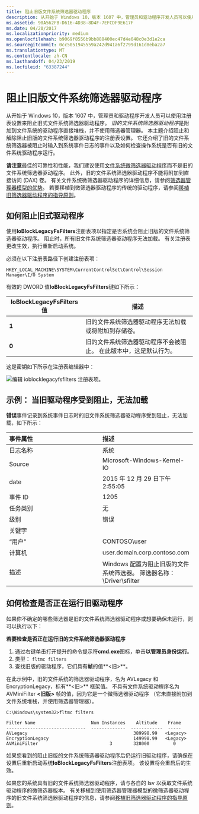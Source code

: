 ```yaml
---
title: 阻止旧版文件系统筛选器驱动程序
description: 从开始于 Windows 10，版本 1607 中，管理员和驱动程序开发人员可以使用注册表设置来阻止旧式文件系统筛选器驱动程序。
ms.assetid: 90A562FB-D616-4D38-8D4F-7EFCDF9E617F
ms.date: 04/20/2017
ms.localizationpriority: medium
ms.openlocfilehash: b9069f8556b9bb888400ec47d4e048c0e3d1e2ca
ms.sourcegitcommit: 0cc5051945559a242d941a6f2799d161d8eba2a7
ms.translationtype: MT
ms.contentlocale: zh-CN
ms.lasthandoff: 04/23/2019
ms.locfileid: "63387244"
---
```

# <a name="blocking-legacy-file-system-filter-drivers"></a>阻止旧版文件系统筛选器驱动程序

从开始于 Windows 10，版本 1607 中，管理员和驱动程序开发人员可以使用注册表设置来阻止旧式文件系统筛选器驱动程序。 *旧的文件系统筛选器驱动程序*是附加到文件系统的驱动程序直接堆栈，并不使用筛选器管理器。 本主题介绍阻止和解除阻止旧版的文件系统筛选器驱动程序的注册表设置。 它还介绍了旧的文件系统筛选器被阻止时输入到系统事件日志的事件以及如何检查操作系统是否有旧的文件系统驱动程序运行。

<div class="alert">
<strong>请注意</strong>最佳的可靠性和性能，我们建议使用<a href="filter-manager-and-minifilter-driver-architecture.md" data-raw-source="[file system minifilter drivers](filter-manager-and-minifilter-driver-architecture.md)">文件系统微筛选器驱动程序</a>而不是旧的文件系统筛选器驱动程序。 此外，旧的文件系统筛选器驱动程序不能将附加到直接访问 (DAX) 卷。 有关文件系统微筛选器驱动程序的详细信息，请参阅<a href="advantages-of-the-filter-manager-model.md" data-raw-source="[Advantages of the Filter Manager Model](advantages-of-the-filter-manager-model.md)">筛选器管理器模型的优势</a>。 若要移植到微筛选器驱动程序的传统的驱动程序，请参阅<a href="guidelines-for-porting-legacy-filter-drivers.md" data-raw-source="[Guidelines for Porting Legacy Filter Drivers](guidelines-for-porting-legacy-filter-drivers.md)">移植旧筛选器驱动程序的指导原则</a>。
</div>
 

## <a name="span-idhowtoblocklegacydriversspanspan-idhowtoblocklegacydriversspanspan-idhowtoblocklegacydriversspanhow-to-block-legacy-drivers"></a><span id="How_to_block_legacy_drivers"></span><span id="how_to_block_legacy_drivers"></span><span id="HOW_TO_BLOCK_LEGACY_DRIVERS"></span>如何阻止旧式驱动程序


使用**IoBlockLegacyFsFilters**注册表项以指定是否系统会阻止旧版的文件系统筛选器驱动程序。 阻止时，所有旧文件系统筛选器驱动程序无法加载。 有关注册表更改生效，执行重新启动系统。

必须在以下注册表路径下创建注册表项：

``` syntax
HKEY_LOCAL_MACHINE\SYSTEM\CurrentControlSet\Control\Session Manager\I/O System
```

有效的 DWORD 值**IoBlockLegacyFsFilters**键如下所示：

| **IoBlockLegacyFsFilters**值 | 描述                                                                                       |
|----------------------------------|---------------------------------------------------------------------------------------------------|
| **1**                            | 旧的文件系统筛选器驱动程序无法加载或将附加到存储卷。       |
| **0**                            | 旧的文件系统筛选器驱动程序不会被阻止。 在此版本中，这是默认行为。 |

 

这是密钥如下所示在注册表编辑器中：

![编辑 ioblocklegacyfsfilters 注册表项。](images/ioblockregkey.png)

## <a name="span-idexamplewhenalegacydriverisblockedfromloadingspanspan-idexamplewhenalegacydriverisblockedfromloadingspanspan-idexamplewhenalegacydriverisblockedfromloadingspanexample-when-a-legacy-driver-is-blocked-from-loading"></a><span id="Example__when__a_legacy_driver_is_blocked_from_loading"></span><span id="example__when__a_legacy_driver_is_blocked_from_loading"></span><span id="EXAMPLE__WHEN__A_LEGACY_DRIVER_IS_BLOCKED_FROM_LOADING"></span>示例： 当旧驱动程序受到阻止，无法加载


**错误**事件记录到系统事件日志时的旧文件系统筛选器驱动程序受到阻止，无法加载，如下所示：

<table>
<colgroup>
<col width="50%" />
<col width="50%" />
</colgroup>
<thead>
<tr class="header">
<th align="left">事件属性</th>
<th align="left">描述</th>
</tr>
</thead>
<tbody>
<tr class="odd">
<td align="left">日志名称</td>
<td align="left">系统</td>
</tr>
<tr class="even">
<td align="left">Source</td>
<td align="left">Microsoft-Windows-Kernel-IO</td>
</tr>
<tr class="odd">
<td align="left">date</td>
<td align="left">2015 年 12 月 29 日下午 2:55:05</td>
</tr>
<tr class="even">
<td align="left">事件 ID</td>
<td align="left">1205</td>
</tr>
<tr class="odd">
<td align="left">任务类别</td>
<td align="left">无</td>
</tr>
<tr class="even">
<td align="left">级别</td>
<td align="left">错误</td>
</tr>
<tr class="odd">
<td align="left">关键字</td>
<td align="left"></td>
</tr>
<tr class="even">
<td align="left">“用户”</td>
<td align="left">CONTOSO\user</td>
</tr>
<tr class="odd">
<td align="left">计算机</td>
<td align="left">user.domain.corp.contoso.com</td>
</tr>
<tr class="even">
<td align="left">描述</td>
<td align="left">Windows 配置为阻止旧版的文件系统筛选器。 筛选器名称： \Driver\sfilter</td>
</tr>
</tbody>
</table>

 

## <a name="span-idhowtocheckiflegacydriversarerunningspanspan-idhowtocheckiflegacydriversarerunningspanspan-idhowtocheckiflegacydriversarerunningspanhow-to-check-if-legacy-drivers-are-running"></a><span id="How_to_check_if_legacy_drivers_are_running"></span><span id="how_to_check_if_legacy_drivers_are_running"></span><span id="HOW_TO_CHECK_IF_LEGACY_DRIVERS_ARE_RUNNING"></span>如何检查是否正在运行旧驱动程序


如果你不确定的哪些筛选器是旧的文件系统筛选器驱动程序或想要确保未运行，则可以执行以下：

**若要检查是否正在运行旧的文件系统筛选器驱动程序**

1.  通过右键单击打开提升的命令提示符**cmd.exe**图标，单击**以管理员身份运行**。
2.  类型： `fltmc filters`
3.  查找旧版的驱动程序，它们具有**帧**的值**&lt;旧&gt;**。

在此示例中，旧的文件系统的筛选器驱动程序，名为 AVLegacy 和 EncryptionLegacy，标有**&lt;旧&gt;** 框架值。 不具有文件系统驱动程序名为 AVMiniFilter **&lt;旧版&gt;** 帧的值，因为它是一个微筛选器驱动程序 （它未直接附加到文件系统堆栈，并使用筛选器管理器）。

``` syntax
C:\Windows\system32>fltmc filters
 
Filter Name                     Num Instances    Altitude    Frame
------------------------------  -------------  ------------  -----
AVLegacy                                        389998.99   <Legacy>
EncryptionLegacy                                149998.99   <Legacy>
AVMiniFilter                           3        328000         0
```

如果您看到的阻止旧版的文件系统筛选器驱动程序后仍运行旧驱动程序，请确保在设置后重新启动系统**IoBlockLegacyFsFilters**注册表项。 该设置将会重启后的生效。

如果您的系统具有旧的文件系统筛选器驱动程序，请与各自的 Isv 以获取文件系统驱动程序的微筛选器版本。 有关移植到使用筛选器管理器模型的微筛选器驱动程序的旧文件系统筛选器驱动程序的信息，请参阅[移植旧筛选器驱动程序的指导原则](guidelines-for-porting-legacy-filter-drivers.md)。

 

 




